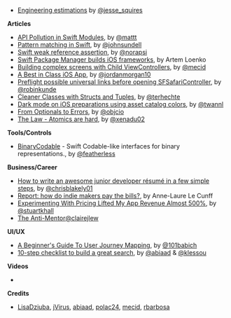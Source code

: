* [Engineering estimations](https://twitter.com/jesse_squires/status/1099113115080257537) by [@jesse_squires](https://twitter.com/jesse_squires)

**Articles**

* [API Pollution in Swift Modules](https://nshipster.com/swift-api-pollution/), by [@mattt](https://twitter.com/mattt)
* [Pattern matching in Swift](https://www.swiftbysundell.com/posts/pattern-matching-in-swift), by [@johnsundell](https://twitter.com/johnsundell)
* [Swift weak reference assertion](https://medium.com/@londeix/swift-weak-reference-assertion-cf04fef6c334?source=friends_link&sk=4c53201908a22bed1245b38a7f3c5227), by [@norapsi](https://twitter.com/norapsi)
* [Swift Package Manager builds iOS frameworks](https://badootech.badoo.com/swift-package-manager-builds-ios-frameworks-updated-xcode-10-2-beta-19b3e6741bda), by Artem Loenko
* [Building complex screens with Child ViewControllers](https://mecid.github.io/2019/02/27/building-complex-screens-with-child-viewcontrollers/), by [@mecid](https://twitter.com/mecid)
* [A Best in Class iOS App](https://www.swiftjectivec.com/a-best-in-class-app/), by [@jordanmorgan10](https://twitter.com/jordanmorgan10/)
* [Preflight possible universal links before opening SFSafariController](https://recoursive.com/2019/02/22/preflight_universal_links/), by [@robinkunde](https://twitter.com/robinkunde)
* [Cleaner Classes with Structs and Tuples](http://appventure.me/2019/02/24/anonymous-tuple-structs/), by [@terhechte](https://twitter.com/terhechte)
* [Dark mode on iOS preparations using asset catalog colors](https://www.avanderlee.com/xcode/dark-mode-on-ios-preparations-using-asset-catalog-colors/), by [@twannl](https://twitter.com/twannl)
* [From Optionals to Errors](https://www.objc.io/blog/2019/02/26/from-optionals-to-errors/), by [@objcio](https://twitter.com/objcio)
* [The Law - Atomics are hard](http://www.russbishop.net/the-law), by [@xenadu02](https://twitter.com/xenadu02)

**Tools/Controls**

* [BinaryCodable](https://github.com/jverkoey/BinaryCodable) - Swift Codable-like interfaces for binary representations., by [@featherless](https://twitter.com/featherless)

**Business/Career**

* [How to write an awesome junior developer résumé in a few simple steps](https://medium.freecodecamp.org/how-to-write-an-awesome-junior-developer-r%C3%A9sum%C3%A9-in-a-few-simple-steps-316010db80ec), by [@chrisblakely01](https://twitter.com/chrisblakely01)
* [Report: how do indie makers pay the bills?](https://makermag.com/2019/02/25/indie-makers-money/), by Anne-Laure Le Cunff
* [Experimenting With Pricing Lifted My App Revenue Almost 500%](https://stories.appbot.co/experimenting-with-pricing-lifted-my-app-revenue-almost-500-79d90546e7fe), by [@stuartkhall](https://twitter.com/stuartkhall)
* [The Anti-Mentor](https://m.signalvnoise.com/the-anti-mentor/)[@clairejlew](https://twitter.com/clairejlew)

**UI/UX**

* [A Beginner's Guide To User Journey Mapping](http://babich.biz/user-journey-map/), by [@101babich](https://twitter.com/101babich)
* [10-step checklist to build a great search](https://medium.com/videdressing-engineering/10-step-checklist-to-build-a-great-search-1c8373a97a87), by [@abiaad](https://twitter.com/abiaad) & [@klessou](https://twitter.com/klessou)

**Videos**

* 

**Credits**

* [LisaDziuba](https://github.com/lisadziuba), [jVirus](https://github.com/jVirus), [abiaad](https://github.com/abiaad), [polac24](https://github.com/polac24), [mecid](https://github.com/mecid), [rbarbosa](https://github.com/rbarbosa)
